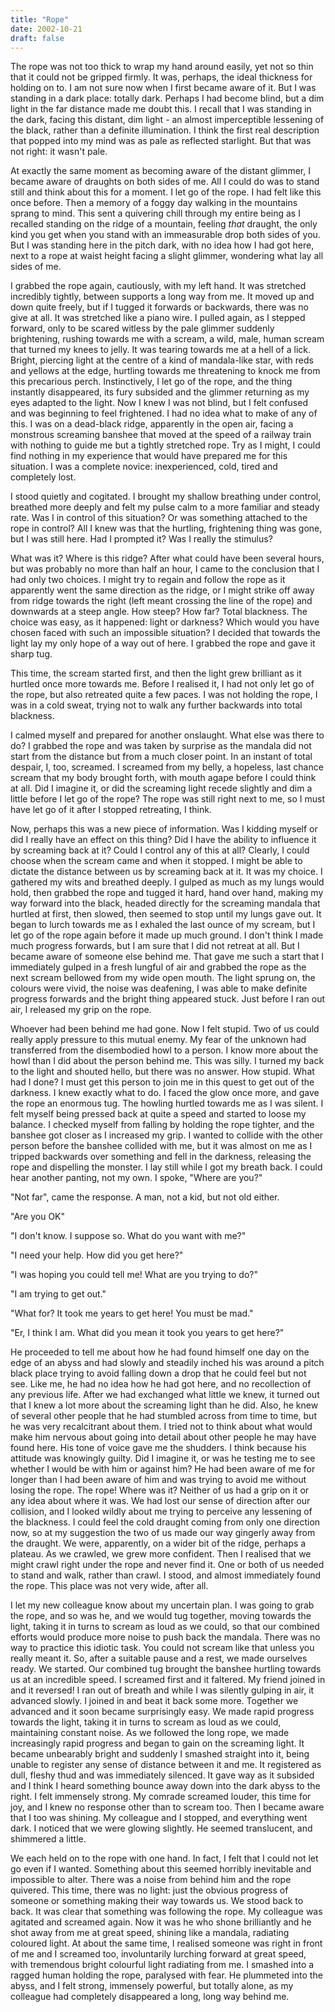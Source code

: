 ```yaml
---
title: "Rope"
date: 2002-10-21
draft: false
---
```


The rope was not too thick to wrap my hand around easily, yet not so thin that it could not be gripped firmly. It was, perhaps, the ideal thickness for holding on to. I am not sure now when I first became aware of it. But I was standing in a dark place: totally dark. Perhaps I had become blind, but a dim light in the far distance made me doubt this. I recall that I was standing in the dark, facing this distant, dim light - an almost imperceptible lessening of the black, rather than a definite illumination. I think the first real description that popped into my mind was as pale as reflected starlight. But that was not right: it wasn't pale.

At exactly the same moment as becoming aware of the distant glimmer, I became aware of draughts on both sides of me. All I could do was to stand still and think about this for a moment. I let go of the rope. I had felt like this once before. Then a memory of a foggy day walking in the mountains sprang to mind. This sent a quivering chill through my entire being as I recalled standing on the ridge of a mountain, feeling _that_ draught, the only kind you get when you stand with an immeasurable drop both sides of you. But I was standing here in the pitch dark, with no idea how I had got here, next to a rope at waist height facing a slight glimmer, wondering what lay all sides of me.

I grabbed the rope again, cautiously, with my left hand. It was stretched incredibly tightly, between supports a long way from me. It moved up and down quite freely, but if I tugged it forwards or backwards, there was no give at all. It was stretched like a piano wire. I pulled again, as I stepped forward, only to be scared witless by the pale glimmer suddenly brightening, rushing towards me with a scream, a wild, male, human scream that turned my knees to jelly. It was tearing towards me at a hell of a lick. Bright, piercing light at the centre of a kind of mandala-like star, with reds and yellows at the edge, hurtling towards me threatening to knock me from this precarious perch. Instinctively, I let go of the rope, and the thing instantly disappeared, its fury subsided and the glimmer returning as my eyes adapted to the light. Now I knew I was not blind, but I felt confused and was beginning to feel frightened. I had no idea what to make of any of this. I was on a dead-black ridge, apparently in the open air, facing a monstrous screaming banshee that moved at the speed of a railway train with nothing to guide me but a tightly stretched rope. Try as I might, I could find nothing in my experience that would have prepared me for this situation. I was a complete novice: inexperienced, cold, tired and completely lost.

I stood quietly and cogitated. I brought my shallow breathing under control, breathed more deeply and felt my pulse calm to a more familiar and steady rate. Was I in control of this situation? Or was something attached to the rope in control? All I knew was that the hurtling, frightening thing was gone, but I was still here. Had I prompted it? Was I really the stimulus?

What was it? Where is this ridge? After what could have been several hours, but was probably no more than half an hour, I came to the conclusion that I had only two choices. I might try to regain and follow the rope as it apparently went the same direction as the ridge, or I might strike off away from ridge towards the right (left meant crossing the line of the rope) and downwards at a steep angle. How steep? How far? Total blackness. The choice was easy, as it happened: light or darkness? Which would you have chosen faced with such an impossible situation? I decided that towards the light lay my only hope of a way out of here. I grabbed the rope and gave it sharp tug.

This time, the scream started first, and then the light grew brilliant as it hurtled once more towards me. Before I realised it, I had not only let go of the rope, but also retreated quite a few paces. I was not holding the rope, I was in a cold sweat, trying not to walk any further backwards into total blackness.

I calmed myself and prepared for another onslaught. What else was there to do? I grabbed the rope and was taken by surprise as the mandala did not start from the distance but from a much closer point. In an instant of total despair, I, too, screamed. I screamed from my belly, a hopeless, last chance scream that my body brought forth, with mouth agape before I could think at all. Did I imagine it, or did the screaming light recede slightly and dim a little before I let go of the rope? The rope was still right next to me, so I must have let go of it after I stopped retreating, I think.

Now, perhaps this was a new piece of information. Was I kidding myself or did I really have an effect on this thing? Did I have the ability to influence it by screaming back at it? Could I control any of this at all? Clearly, I could choose when the scream came and when it stopped. I might be able to dictate the distance between us by screaming back at it. It was my choice. I gathered my wits and breathed deeply. I gulped as much as my lungs would hold, then grabbed the rope and tugged it hard, hand over hand, making my way forward into the black, headed directly for the screaming mandala that hurtled at first, then slowed, then seemed to stop until my lungs gave out. It began to lurch towards me as I exhaled the last ounce of my scream, but I let go of the rope again before it made up much ground. I don't think I made much progress forwards, but I am sure that I did not retreat at all. But I became aware of someone else behind me. That gave me such a start that I immediately gulped in a fresh lungful of air and grabbed the rope as the next scream bellowed from my wide open mouth. The light sprung on, the colours were vivid, the noise was deafening, I was able to make definite progress forwards and the bright thing appeared stuck. Just before I ran out air, I released my grip on the rope.

Whoever had been behind me had gone. Now I felt stupid. Two of us could really apply pressure to this mutual enemy. My fear of the unknown had transferred from the disembodied howl to a person. I know more about the howl than I did about the person behind me. This was silly. I turned my back to the light and shouted hello, but there was no answer. How stupid. What had I done? I must get this person to join me in this quest to get out of the darkness. I knew exactly what to do. I faced the glow once more, and gave the rope an enormous tug. The howling hurtled towards me as I was silent. I felt myself being pressed back at quite a speed and started to loose my balance. I checked myself from falling by holding the rope tighter, and the banshee got closer as I increased my grip. I wanted to collide with the other person before the banshee collided with me, but it was almost on me as I tripped backwards over something and fell in the darkness, releasing the rope and dispelling the monster. I lay still while I got my breath back. I could hear another panting, not my own. I spoke, "Where are you?"

"Not far", came the response. A man, not a kid, but not old either.

"Are you OK"

"I don't know. I suppose so. What do you want with me?"

"I need your help. How did you get here?"

"I was hoping you could tell me! What are you trying to do?"

"I am trying to get out."

"What for? It took me years to get here! You must be mad."

"Er, I think I am. What did you mean it took you years to get here?"

He proceeded to tell me about how he had found himself one day on the edge of an abyss and had slowly and steadily inched his was around a pitch black place trying to avoid falling down a drop that he could feel but not see. Like me, he had no idea how he had got here, and no recollection of any previous life. After we had exchanged what little we knew, it turned out that I knew a lot more about the screaming light than he did. Also, he knew of several other people that he had stumbled across from time to time, but he was very recalcitrant about them. I tried not to think about what would make him nervous about going into detail about other people he may have found here. His tone of voice gave me the shudders. I think because his attitude was knowingly guilty. Did I imagine it, or was he testing me to see whether I would be with him or against him? He had been aware of me for longer than I had been aware of him and was trying to avoid me without losing the rope. The rope! Where was it? Neither of us had a grip on it or any idea about where it was. We had lost our sense of direction after our collision, and I looked wildly about me trying to perceive any lessening of the blackness. I could feel the cold draught coming from only one direction now, so at my suggestion the two of us made our way gingerly away from the draught. We were, apparently, on a wider bit of the ridge, perhaps a plateau. As we crawled, we grew more confident. Then I realised that we might crawl right under the rope and never find it. One or both of us needed to stand and walk, rather than crawl. I stood, and almost immediately found the rope. This place was not very wide, after all.

I let my new colleague know about my uncertain plan. I was going to grab the rope, and so was he, and we would tug together, moving towards the light, taking it in turns to scream as loud as we could, so that our combined efforts would produce more noise to push back the mandala. There was no way to practice this idiotic task. You could not scream like that unless you really meant it. So, after a suitable pause and a rest, we made ourselves ready. We started. Our combined tug brought the banshee hurtling towards us at an incredible speed. I screamed first and it faltered. My friend joined in and it reversed! I ran out of breath and while I was silently gulping in air, it advanced slowly. I joined in and beat it back some more. Together we advanced and it soon became surprisingly easy. We made rapid progress towards the light, taking it in turns to scream as loud as we could, maintaining constant noise. As we followed the long rope, we made increasingly rapid progress and began to gain on the screaming light. It became unbearably bright and suddenly I smashed straight into it, being unable to register any sense of distance between it and me. It registered as dull, fleshy thud and was immediately silenced. It gave way as it subsided and I think I heard something bounce away down into the dark abyss to the right. I felt immensely strong. My comrade screamed louder, this time for joy, and I knew no response other than to scream too. Then I became aware that I too was shining. My colleague and I stopped, and everything went dark. I noticed that we were glowing slightly. He seemed translucent, and shimmered a little.

We each held on to the rope with one hand. In fact, I felt that I could not let go even if I wanted. Something about this seemed horribly inevitable and impossible to alter. There was a noise from behind him and the rope quivered. This time, there was no light: just the obvious progress of someone or something making their way towards us. We stood back to back. It was clear that something was following the rope. My colleague was agitated and screamed again. Now it was he who shone brilliantly and he shot away from me at great speed, shining like a mandala, radiating coloured light. At about the same time, I realised someone was right in front of me and I screamed too, involuntarily lurching forward at great speed, with tremendous bright colourful light radiating from me. I smashed into a ragged human holding the rope, paralysed with fear. He plummeted into the abyss, and I felt strong, immensely powerful, but totally alone, as my colleague had completely disappeared a long, long way behind me.
